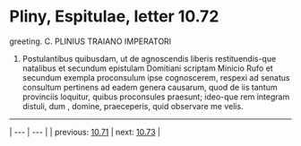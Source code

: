 # Pliny, Espitulae, letter 10.72

greeting. C. PLINIUS TRAIANO IMPERATORI



1. Postulantibus quibusdam, ut de agnoscendis liberis restituendis-que natalibus et secundum epistulam Domitiani scriptam Minicio Rufo et secundum exempla proconsulum ipse cognoscerem, respexi ad senatus consultum pertinens ad eadem genera causarum, quod de iis tantum provinciis loquitur, quibus proconsules praesunt; ideo-que rem integram distuli, dum <tu>, domine, praeceperis, quid observare me velis.



---

| --- | --- |
| previous: [10.71](../10.71/) | next: [10.73](../10.73/) |